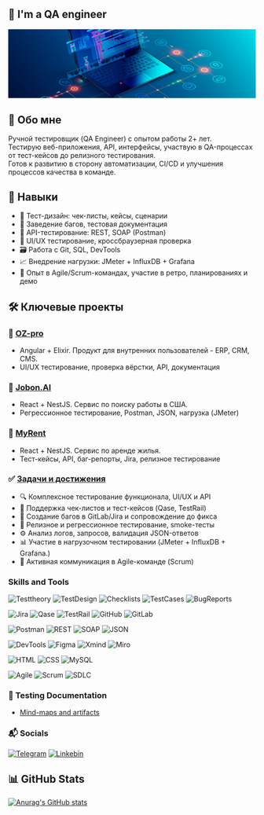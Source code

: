 ## 👋 I'm a QA engineer
[![Header](https://github.com/Pandasayok/Pandasayok/blob/main/assets/qa-hero.jpg)](https://rostov.hh.ru/applicant/resumes/view?resume=636c7740ff0b61916b0039ed1f786b63707978)

## 🤝 Обо мне
Ручной тестировщик (QA Engineer) с опытом работы 2+ лет.  
Тестирую веб-приложения, API, интерфейсы, участвую в QA-процессах от тест-кейсов до релизного тестирования.  
Готов к развитию в сторону автоматизации, CI/CD и улучшения процессов качества в команде.

## 🧠 Навыки
- 📄 Тест-дизайн: чек-листы, кейсы, сценарии
- 🐞 Заведение багов, тестовая документация
- 🔌 API-тестирование: REST, SOAP (Postman)
- 🎨 UI/UX тестирование, кроссбраузерная проверка
- 🗃️ Работа с Git, SQL, DevTools
- 📈 Внедрение нагрузки: JMeter + InfluxDB + Grafana
- 🔁 Опыт в Agile/Scrum-командах, участие в ретро, планированиях и демо

## 🛠 Ключевые проекты

### 🔹 [OZ-pro](#)  
- Angular + Elixir. Продукт для внутренних пользователей - ERP, CRM, CMS. 
- UI/UX тестирование, проверка вёрстки, API, документация

### 🔹 [Jobon.AI](#)  
- React + NestJS. Сервис по поиску работы в США.  
- Регрессионное тестирование, Postman, JSON, нагрузка (JMeter)

### 🔹 [MyRent](#)  
- React + NestJS. Сервис по аренде жилья. 
- Тест-кейсы, API, баг-репорты, Jira, релизное тестирование

### ✅ [Задачи и достижения](#)  
- 🔍 Комплексное тестирование функционала, UI/UX и API
- 🧾 Поддержка чек-листов и тест-кейсов (Qase, TestRail)
- 🐞 Создание багов в GitLab/Jira и сопровождение до фикса
- 🔄 Релизное и регрессионное тестирование, smoke-тесты
- ⚙️ Анализ логов, запросов, валидация JSON-ответов
- 📊 Участие в нагрузочном тестировании (JMeter + InfluxDB + Grafana.)
- 💬 Активная коммуникация в Agile-команде (Scrum)

### Skills and Tools
![Testtheory](https://img.shields.io/badge/-TestTheory-090909?style=for-the-badge&logo=Testtheory)
![TestDesign](https://img.shields.io/badge/Test--Design-090909?style=for-the-badge&logo=abstract&logoColor=white)
![Checklists](https://img.shields.io/badge/Checklists-090909?style=for-the-badge&logo=todoist&logoColor=white)
![TestCases](https://img.shields.io/badge/Test--Cases-090909?style=for-the-badge&logo=notion&logoColor=white)
![BugReports](https://img.shields.io/badge/Bug--Reports-090909?style=for-the-badge&logo=bugcrowd&logoColor=white)

![Jira](https://img.shields.io/badge/Jira-090909?style=for-the-badge&logo=jira&logoColor=136be1)
![Qase](https://img.shields.io/badge/Qase-090909?style=for-the-badge&logo=qase&logoColor=ffffff)
![TestRail](https://img.shields.io/badge/TestRail-090909?style=for-the-badge&logo=&logoColor=71b556)
![GitHub](https://img.shields.io/badge/GitHub-090909?style=for-the-badge&logo=github&logoColor=ffffff)
![GitLab](https://img.shields.io/badge/GitLab-090909?style=for-the-badge&logo=gitlab&logoColor=fc6d26)

![Postman](https://img.shields.io/badge/Postman-090909?style=for-the-badge&logo=postman&logoColor=f76935)
![REST](https://img.shields.io/badge/REST--API-090909?style=for-the-badge&logo=cloudflare&logoColor=white)
![SOAP](https://img.shields.io/badge/SOAP--API-090909?style=for-the-badge&logo=wsdl&logoColor=white)
![JSON](https://img.shields.io/badge/JSON-090909?style=for-the-badge&logo=json&logoColor=ffffff)

![DevTools](https://img.shields.io/badge/DevTools-090909?style=for-the-badge&logo=googlechrome&logoColor=2674f2)
![Figma](https://img.shields.io/badge/Figma-090909?style=for-the-badge&logo=figma&logoColor=f24e1e)
![Xmind](https://img.shields.io/badge/XMind-090909?style=for-the-badge&logo=xmind&logoColor=ffffff)
![Miro](https://img.shields.io/badge/Miro-090909?style=for-the-badge&logo=miro&logoColor=ffffff)

![HTML](https://img.shields.io/badge/HTML5-090909?style=for-the-badge&logo=html5&logoColor=e34f26)
![CSS](https://img.shields.io/badge/CSS3-090909?style=for-the-badge&logo=css3&logoColor=1572b6)
![MySQL](https://img.shields.io/badge/MySQL-090909?style=for-the-badge&logo=mysql&logoColor=00618a)

![Agile](https://img.shields.io/badge/Agile-090909?style=for-the-badge&logo=agile&logoColor=ffffff)
![Scrum](https://img.shields.io/badge/Scrum-090909?style=for-the-badge&logo=scrumalliance&logoColor=ffffff)
![SDLC](https://img.shields.io/badge/SDLC-090909?style=for-the-badge&logo=bitrise&logoColor=ffffff)

### 📂 Testing Documentation
- [Mind-maps and artifacts](https://github.com/Pandasayok/portfolio)

### 📬 Socials
[![Telegram](https://img.shields.io/badge/Telegram-090909?style=for-the-badge&logo=telegram&logoColor=31a5db)](https://t.me/DmiT_Tsy)
[![Linkebin](https://img.shields.io/badge/Linkedin-090909?style=for-the-badge&logo=linkedin&logoColor=0073b1)](https://linkedin.com/in/dmitriy-tsybenko-190287256/)

## 📊 GitHub Stats
[![Anurag's GitHub stats](https://github-readme-stats.vercel.app/api?username=pandasayok&show_icons=true&theme=tokyonight)](https://github.com/anuraghazra/github-readme-stats)
